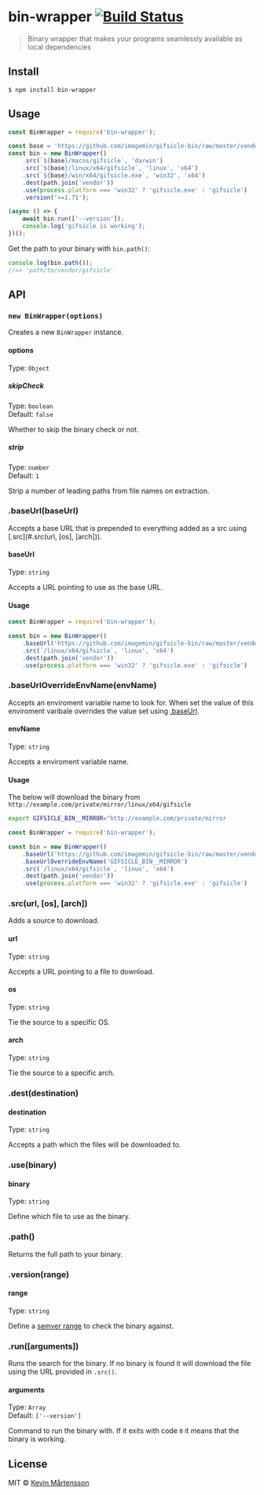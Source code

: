 # bin-wrapper [![Build Status](https://travis-ci.org/kevva/bin-wrapper.svg?branch=master)](https://travis-ci.org/kevva/bin-wrapper)

> Binary wrapper that makes your programs seamlessly available as local dependencies


## Install

```
$ npm install bin-wrapper
```


## Usage

```js
const BinWrapper = require('bin-wrapper');

const base = 'https://github.com/imagemin/gifsicle-bin/raw/master/vendor';
const bin = new BinWrapper()
	.src(`${base}/macos/gifsicle`, 'darwin')
	.src(`${base}/linux/x64/gifsicle`, 'linux', 'x64')
	.src(`${base}/win/x64/gifsicle.exe`, 'win32', 'x64')
	.dest(path.join('vendor'))
	.use(process.platform === 'win32' ? 'gifsicle.exe' : 'gifsicle')
	.version('>=1.71');

(async () => {
	await bin.run(['--version']);
	console.log('gifsicle is working');
})();
```

Get the path to your binary with `bin.path()`:

```js
console.log(bin.path());
//=> 'path/to/vendor/gifsicle'
```


## API

### `new BinWrapper(options)`

Creates a new `BinWrapper` instance.

#### options

Type: `Object`

##### skipCheck

Type: `boolean`<br>
Default: `false`

Whether to skip the binary check or not.

##### strip

Type: `number`<br>
Default: `1`

Strip a number of leading paths from file names on extraction.

### .baseUrl(baseUrl)

Accepts a base URL that is prepended to everything added as a src using [.src](#.src(url, [os], [arch])).

#### baseUrl

Type: `string`

Accepts a URL pointing to use as the base URL.

#### Usage

```js
const BinWrapper = require('bin-wrapper');

const bin = new BinWrapper()
	.baseUrl('https://github.com/imagemin/gifsicle-bin/raw/master/vendor')
	.src(`/linux/x64/gifsicle`, 'linux', 'x64')
	.dest(path.join('vendor'))
	.use(process.platform === 'win32' ? 'gifsicle.exe' : 'gifsicle')
```

### .baseUrlOverrideEnvName(envName)

 Accepts an enviroment variable name to look for. When set the value of this enviroment varibale overrides the value set using [.baseUrl](#.baseUrl(baseUrl)).

#### envName

Type: `string`

Accepts a enviroment variable name.

#### Usage

The below will download the binary from `http://example.com/private/mirror/linux/x64/gifsicle`

```sh
export GIFSICLE_BIN__MIRROR="http://example.com/private/mirror
```

```js
const BinWrapper = require('bin-wrapper');

const bin = new BinWrapper()
	.baseUrl('https://github.com/imagemin/gifsicle-bin/raw/master/vendor')
	.baseUrlOverrideEnvName('GIFSICLE_BIN__MIRROR')
	.src(`/linux/x64/gifsicle`, 'linux', 'x64')
	.dest(path.join('vendor'))
	.use(process.platform === 'win32' ? 'gifsicle.exe' : 'gifsicle')
```

### .src(url, [os], [arch])

Adds a source to download.

#### url

Type: `string`

Accepts a URL pointing to a file to download.

#### os

Type: `string`

Tie the source to a specific OS.

#### arch

Type: `string`

Tie the source to a specific arch.

### .dest(destination)

#### destination

Type: `string`

Accepts a path which the files will be downloaded to.

### .use(binary)

#### binary

Type: `string`

Define which file to use as the binary.

### .path()

Returns the full path to your binary.

### .version(range)

#### range

Type: `string`

Define a [semver range](https://github.com/isaacs/node-semver#ranges) to check
the binary against.

### .run([arguments])

Runs the search for the binary. If no binary is found it will download the file
using the URL provided in `.src()`.

#### arguments

Type: `Array`<br>
Default: `['--version']`

Command to run the binary with. If it exits with code `0` it means that the
binary is working.


## License

MIT © [Kevin Mårtensson](http://kevinmartensson.com)
